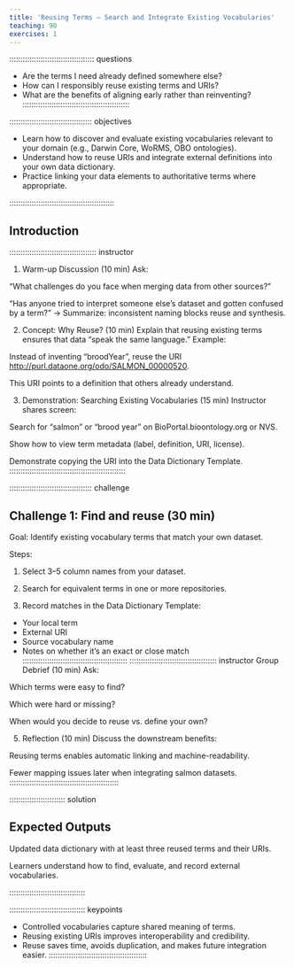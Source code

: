 ```yaml
---
title: 'Reusing Terms — Search and Integrate Existing Vocabularies'
teaching: 90
exercises: 1
---
```


:::::::::::::::::::::::::::::::::::::: questions
-   Are the terms I need already defined somewhere else?
-   How can I responsibly reuse existing terms and URIs?
-   What are the benefits of aligning early rather than reinventing?
::::::::::::::::::::::::::::::::::::::::::::::::

::::::::::::::::::::::::::::::::::::: objectives

-   Learn how to discover and evaluate existing vocabularies relevant to your domain (e.g., Darwin Core, WoRMS, OBO ontologies).
-   Understand how to reuse URIs and integrate external definitions into your own data dictionary.
-   Practice linking your data elements to authoritative terms where appropriate.

:::::::::::::::::::::::::::::::::::::::::::::::

## Introduction

::::::::::::::::::::::::::::::::::::::: instructor
1.  Warm-up Discussion (10 min) Ask:

“What challenges do you face when merging data from other sources?”

“Has anyone tried to interpret someone else’s dataset and gotten confused by a term?” → Summarize: inconsistent naming blocks reuse and synthesis.

2.  Concept: Why Reuse? (10 min) Explain that reusing existing terms ensures that data “speak the same language.” Example:

Instead of inventing “broodYear”, reuse the URI <http://purl.dataone.org/odo/SALMON_00000520>.

This URI points to a definition that others already understand.

3.  Demonstration: Searching Existing Vocabularies (15 min) Instructor shares screen:

Search for “salmon” or “brood year” on BioPortal.bioontology.org or NVS.

Show how to view term metadata (label, definition, URI, license).

Demonstrate copying the URI into the Data Dictionary Template.
::::::::::::::::::::::::::::::::::::::::::::::::::::

::::::::::::::::::::::::::::::::::::: challenge
## Challenge 1: Find and reuse (30 min)

Goal: Identify existing vocabulary terms that match your own dataset.

Steps:

1.  Select 3–5 column names from your dataset.

2.  Search for equivalent terms in one or more repositories.

3.  Record matches in the Data Dictionary Template:

-   Your local term
-   External URI
-   Source vocabulary name
-   Notes on whether it’s an exact or close match
:::::::::::::::::::::::::::::::::::::::::::::::
::::::::::::::::::::::::::::::::::::::: instructor
Group Debrief (10 min)
Ask:

Which terms were easy to find?

Which were hard or missing?

When would you decide to reuse vs. define your own?

5. Reflection (10 min)
Discuss the downstream benefits:

Reusing terms enables automatic linking and machine-readability.

Fewer mapping issues later when integrating salmon datasets.
:::::::::::::::::::::::::::::::::::::::::::::::::

::::::::::::::::::::::::: solution
## Expected Outputs

Updated data dictionary with at least three reused terms and their URIs.

Learners understand how to find, evaluate, and record external vocabularies.

::::::::::::::::::::::::::::::::::

:::::::::::::::::::::::::::::::::: keypoints
-   Controlled vocabularies capture shared meaning of terms.
-   Reusing existing URIs improves interoperability and credibility.
-   Reuse saves time, avoids duplication, and makes future integration easier.
::::::::::::::::::::::::::::::::::::::::::::
